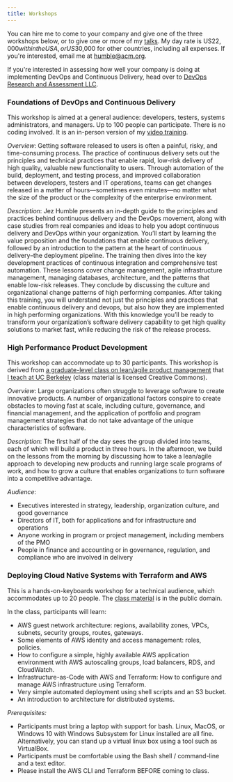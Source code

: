 ```yaml
---
title: Workshops
---
```


You can hire me to come to your company and give one of the three workshops below, or to give one or more of my [talks](/about/talks). My day rate is US$22,000 within the USA, or US$30,000 for other countries, including all expenses. If you're interested, email me at humble@acm.org.

If you're interested in assessing how well your company is doing at implementing DevOps and Continuous Delivery, head over to [DevOps Research and Assessment LLC](https://devops-research.com/).

### Foundations of DevOps and Continuous Delivery

This workshop is aimed at a general audience: developers, testers, systems administrators, and managers. Up to 100 people can participate. There is no coding involved. It is an in-person version of my [video training](http://www.informit.com/store/continuous-delivery-livelessons-video-training-downloadable-9780134390710).

*Overview*: Getting software released to users is often a painful, risky, and time-consuming process. The practice of continuous delivery sets out the principles and technical practices that enable rapid, low-risk delivery of high quality, valuable new functionality to users. Through automation of the build, deployment, and testing process, and improved collaboration between developers, testers and IT operations, teams can get changes released in a matter of hours—sometimes even minutes—no matter what the size of the product or the complexity of the enterprise environment.

*Description*: Jez Humble presents an in-depth guide to the principles and practices behind continuous delivery and the DevOps movement, along with case studies from real companies and ideas to help you adopt continuous delivery and DevOps within your organization. You’ll start by learning the value proposition and the foundations that enable continuous delivery, followed by an introduction to the pattern at the heart of continuous delivery–the deployment pipeline. The training then dives into the key development practices of continuous integration and comprehensive test automation. These lessons cover change management, agile infrastructure management, managing databases, architecture, and the patterns that enable low-risk releases. They conclude by discussing the culture and organizational change patterns of high performing companies. After taking this training, you will understand not just the principles and practices that enable continuous delivery and devops, but also how they are implemented in high performing organizations. With this knowledge you’ll be ready to transform your organization’s software delivery capability to get high quality solutions to market fast, while reducing the risk of the release process.

### High Performance Product Development

This workshop can accommodate up to 30 participants. This workshop is derived from <a href="https://leanagile.pm">a graduate-level class on lean/agile product management</a> that <a href="https://www.ischool.berkeley.edu/courses/info/290m-3">I teach at UC Berkeley</a> (class material is licensed Creative Commons).

*Overview*: Large organizations often struggle to leverage software to create innovative products. A number of organizational factors conspire to create obstacles to moving fast at scale, including culture, governance, and financial management, and the application of portfolio and program management strategies that do not take advantage of the unique characteristics of software.

*Description*: The first half of the day sees the group divided into teams, each of which will build a product in three hours. In the afternoon, we build on the lessons from the morning by discussing how to take a lean/agile approach to developing new products and running large scale programs of work, and how to grow a culture that enables organizations to turn software into a competitive advantage.

*Audience*:

* Executives interested in strategy, leadership, organization culture, and good governance
* Directors of IT, both for applications and for infrastructure and operations
* Anyone working in program or project management, including members of the PMO
* People in finance and accounting or in governance, regulation, and compliance who are involved in delivery

### Deploying Cloud Native Systems with Terraform and AWS

This is a hands-on-keyboards workshop for a technical audience, which accommodates up to 20 people. The <a href="https://github.com/18F/cloud-native-aws-terraform-workshop">class material</a> is in the public domain.

In the class, participants will learn:

* AWS guest network architecture: regions, availability zones, VPCs, subnets, security groups, routes, gateways.
* Some elements of AWS identity and access management: roles, policies.
* How to configure a simple, highly available AWS application environment with AWS autoscaling groups, load balancers, RDS, and CloudWatch.
* Infrastructure-as-Code with AWS and Terraform: How to configure and manage AWS infrastructure using Terraform.
* Very simple automated deployment using shell scripts and an S3 bucket.
* An introduction to architecture for distributed systems.

_Prerequisites:_

* Participants must bring a laptop with support for bash. Linux, MacOS, or Windows 10 with Windows Subsystem for Linux installed are all fine. Alternatively, you can stand up a virtual linux box using a tool such as VirtualBox.
* Participants must be comfortable using the Bash shell / command-line and a text editor.
* Please install the AWS CLI and Terraform BEFORE coming to class.
